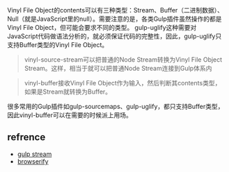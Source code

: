 > 
Vinyl File Object的contents可以有三种类型：Stream、Buffer（二进制数据）、Null（就是JavaScript里的null）。需要注意的是，各类Gulp插件虽然操作的都是Vinyl File Object，但可能会要求不同的类型。
gulp-uglify这种需要对JavaScript代码做语法分析的，就必须保证代码的完整性，因此，gulp-uglify只支持Buffer类型的Vinyl File Object。

> vinyl-source-stream可以把普通的Node Stream转换为Vinyl File Object Stream。这样，相当于就可以把普通Node Stream连接到Gulp体系内

> vinyl-buffer接收Vinyl File Object作为输入，然后判断其contents类型，如果是Stream就转换为Buffer。

很多常用的Gulp插件如gulp-sourcemaps、gulp-uglify，都只支持Buffer类型，因此vinyl-buffer可以在需要的时候派上用场。

## refrence
- [gulp stream](https://segmentfault.com/a/1190000003770541)
- [browserify](https://www.w3cplus.com/workflow/gulp-tutorial-5-javascripts-browserify.html)